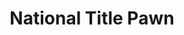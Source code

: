 ---
title: National Title Pawn
slug: national-title-pawn
updated-on: '2024-05-30T13:44:31.749Z'
created-on: '2024-05-30T13:41:46.671Z'
published-on: '2024-05-30T13:54:32.469Z'
f_city-state-2:
- cms/city/ringgold-ga.md
- cms/city/dalton-ga.md
- cms/city/calhoun-ga.md
f_locations:
- cms/payday-loan/national-title-pawn-22883.md
- cms/payday-loan/national-title-pawn-22884.md
- cms/payday-loan/national-title-pawn-22885.md
- cms/payday-loan/national-title-pawn-22886.md
f_states:
- cms/state/georgia.md
layout: '[company].html'
tags: company
---